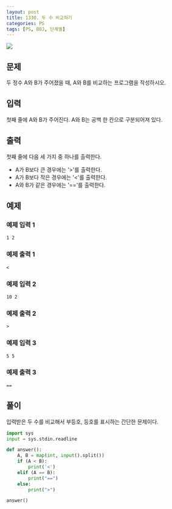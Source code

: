 ```yaml
---
layout: post
title: 1330. 두 수 비교하기
categories: PS
tags: [PS, BOJ, 단계별]
---
```


<img src="https://onlinejudgeimages.s3-ap-northeast-1.amazonaws.com/images/boj-og.png" />

## 문제

두 정수 A와 B가 주어졌을 때, A와 B를 비교하는 프로그램을 작성하시오.

## 입력

첫째 줄에 A와 B가 주어진다. A와 B는 공백 한 칸으로 구분되어져 있다.

## 출력

첫째 줄에 다음 세 가지 중 하나를 출력한다.
- A가 B보다 큰 경우에는 '>'를 출력한다.
- A가 B보다 작은 경우에는 '<'를 출력한다.
- A와 B가 같은 경우에는 '=='를 출력한다.

## 예제

### 예제 입력 1

```
1 2
```

### 예제 출력 1

```
<
```

### 예제 입력 2

```
10 2
```

### 예제 출력 2

```
>
```

### 예제 입력 3

```
5 5
```

### 예제 출력 3

```
==
```

## 풀이

입력받은 두 수를 비교해서 부등호, 등호를 표시하는 간단한 문제이다.

```python
import sys
input = sys.stdin.readline

def answer():
    A, B = map(int, input().split())
    if (A < B):
        print('<')
    elif (A == B):
        print("==")
    else:
        print(">")

answer()

```

